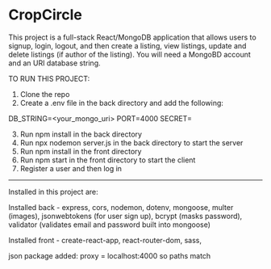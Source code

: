 # CropCircle

This project is a full-stack React/MongoDB application that allows users to signup, login, logout, and then create a listing, view listings, update and delete listings (if author of the listing). You will need a MongoBD account and an URI database string.

TO RUN THIS PROJECT:

1. Clone the repo
2. Create a .env file in the back directory and add the following:

DB_STRING=<your_mongo_uri>
PORT=4000
SECRET=<your-strong-password>

3. Run npm install in the back directory
4. Run npx nodemon server.js in the back directory to start the server
5. Run npm install in the front directory
6. Run npm start in the front directory to start the client
7. Register a user and then log in


-------------------------------------------------------------------------------------------------

Installed in this project are:

Installed back - express, cors, nodemon, dotenv, mongoose, multer (images), jsonwebtokens (for user sign up), bcrypt (masks password), validator (validates email and password built into mongoose)


Installed front - create-react-app, react-router-dom, sass,  

json package added: proxy = localhost:4000 so paths match


